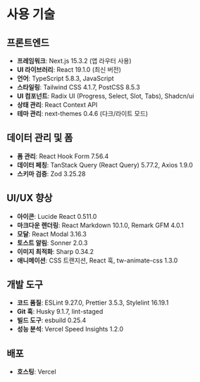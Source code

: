 # 사용 기술

## 프론트엔드
- **프레임워크**: Next.js 15.3.2 (앱 라우터 사용)
- **UI 라이브러리**: React 19.1.0 (최신 버전)
- **언어**: TypeScript 5.8.3, JavaScript
- **스타일링**: Tailwind CSS 4.1.7, PostCSS 8.5.3
- **UI 컴포넌트**: Radix UI (Progress, Select, Slot, Tabs), Shadcn/ui
- **상태 관리**: React Context API
- **테마 관리**: next-themes 0.4.6 (다크/라이트 모드)

## 데이터 관리 및 폼
- **폼 관리**: React Hook Form 7.56.4
- **데이터 페칭**: TanStack Query (React Query) 5.77.2, Axios 1.9.0
- **스키마 검증**: Zod 3.25.28

## UI/UX 향상
- **아이콘**: Lucide React 0.511.0
- **마크다운 렌더링**: React Markdown 10.1.0, Remark GFM 4.0.1
- **모달**: React Modal 3.16.3
- **토스트 알림**: Sonner 2.0.3
- **이미지 최적화**: Sharp 0.34.2
- **애니메이션**: CSS 트랜지션, React 훅, tw-animate-css 1.3.0

## 개발 도구
- **코드 품질**: ESLint 9.27.0, Prettier 3.5.3, Stylelint 16.19.1
- **Git 훅**: Husky 9.1.7, lint-staged
- **빌드 도구**: esbuild 0.25.4
- **성능 분석**: Vercel Speed Insights 1.2.0

## 배포
- **호스팅**: Vercel